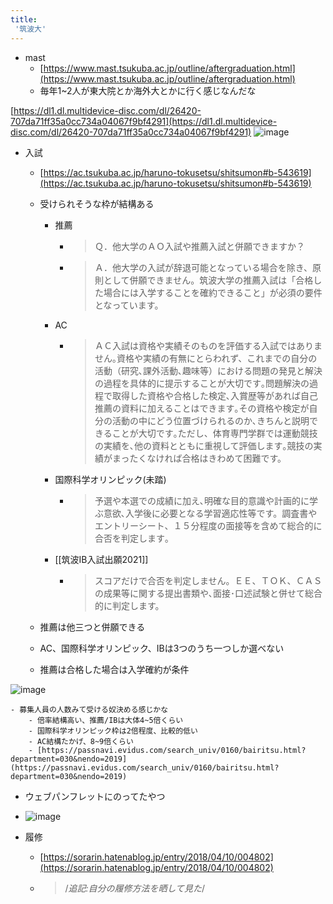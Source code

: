 ```yaml
---
title:
 '筑波大'
---
```




- mast
    - [https://www.mast.tsukuba.ac.jp/outline/aftergraduation.html](https://www.mast.tsukuba.ac.jp/outline/aftergraduation.html)
    - 毎年1~2人が東大院とか海外大とかに行く感じなんだな

[https://dl1.dl.multidevice-disc.com/dl/26420-707da71ff35a0cc734a04067f9bf4291](https://dl1.dl.multidevice-disc.com/dl/26420-707da71ff35a0cc734a04067f9bf4291)
![image](https://gyazo.com/ebd76757bad8d802ec264a5caeda512c/thumb/1000)


- 入試
    - [https://ac.tsukuba.ac.jp/haruno-tokusetsu/shitsumon#b-543619](https://ac.tsukuba.ac.jp/haruno-tokusetsu/shitsumon#b-543619)
    - 受けられそうな枠が結構ある
        - 推薦
            - >  Ｑ．他大学のＡＯ入試や推薦入試と併願できますか？
            - >  Ａ．他大学の入試が辞退可能となっている場合を除き、原則として併願できません。筑波大学の推薦入試は「合格した場合には入学することを確約できること」が必須の要件となっています。
        - AC
            - > ＡＣ入試は資格や実績そのものを評価する入試ではありません｡資格や実績の有無にとらわれず、これまでの自分の活動（研究､課外活動､趣味等）における問題の発見と解決の過程を具体的に提示することが大切です｡問題解決の過程で取得した資格や合格した検定､入賞歴等があれば自己推薦の資料に加えることはできます｡その資格や検定が自分の活動の中にどう位置づけられるのか､きちんと説明できることが大切です｡ただし、体育専門学群では運動競技の実績を､他の資料とともに重視して評価します｡競技の実績がまったくなければ合格はきわめて困難です。
        - 国際科学オリンピック(未踏)
            - > 予選や本選での成績に加え､明確な目的意識や計画的に学ぶ意欲､入学後に必要となる学習適応性等です。調査書やエントリーシート、１５分程度の面接等を含めて総合的に合否を判定します｡
        - [[筑波IB入試出願2021]]
            - >  スコアだけで合否を判定しません。ＥＥ、ＴＯＫ、ＣＡＳの成果等に関する提出書類や､面接･口述試験と併せて総合的に判定します。

    - 推薦は他三つと併願できる
    - AC、国際科学オリンピック、IBは3つのうち一つしか選べない
    - 推薦は合格した場合は入学確約が条件

![image](https://gyazo.com/a529a033703dda74e71c3f37d91aee6a/thumb/1000)

    - 募集人員の人数みて受ける奴決める感じかな
        - 倍率結構高い、推薦/IBは大体4~5倍くらい
        - 国際科学オリンピック枠は2倍程度、比較的低い
        - AC結構たかげ、8~9倍くらい
        - [https://passnavi.evidus.com/search_univ/0160/bairitsu.html?department=030&nendo=2019](https://passnavi.evidus.com/search_univ/0160/bairitsu.html?department=030&nendo=2019)


- ウェブパンフレットにのってたやつ
- ![image](https://gyazo.com/1072215ee81308ffe34cb38058186dcd/thumb/1000)


- 履修
    - [https://sorarin.hatenablog.jp/entry/2018/04/10/004802](https://sorarin.hatenablog.jp/entry/2018/04/10/004802)
    - > /*追記:自分の履修方法を晒して見た*/

